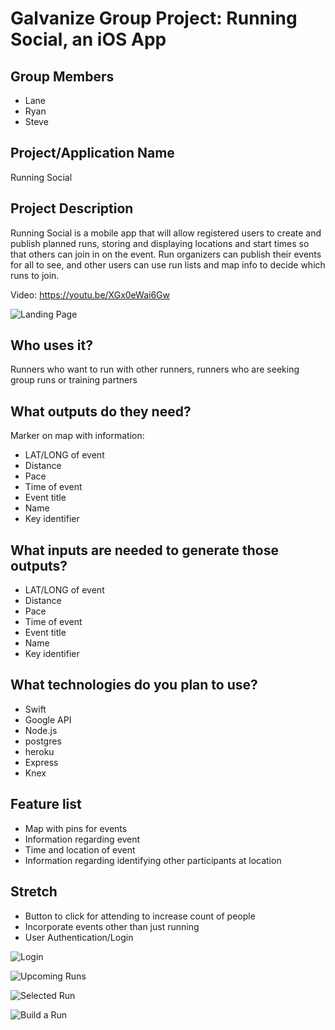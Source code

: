 # Galvanize Group Project: Running Social, an iOS App

## Group Members
* Lane
* Ryan
* Steve

## Project/Application Name
  Running Social

## Project Description
  Running Social is a mobile app that will allow registered users to create and publish planned runs, storing and displaying locations and start times so that others can join in on the event. Run organizers can publish their events for all to see, and other users can use run lists and map info to decide which runs to join.

  Video: https://youtu.be/XGx0eWai6Gw

  ![Landing Page](https://cloud.githubusercontent.com/assets/20194482/26029386/f9d5f966-37f0-11e7-988b-70eb3f0defbc.jpg)


## Who uses it?
  Runners who want to run with other runners, runners who are seeking group runs or training partners

## What outputs do they need?
Marker on map with information:
* LAT/LONG of event
* Distance
* Pace
* Time of event
* Event title
* Name
* Key identifier

## What inputs are needed to generate those outputs?
* LAT/LONG of event
* Distance
* Pace
* Time of event
* Event title
* Name
* Key identifier

## What technologies do you plan to use?
* Swift
* Google API
* Node.js
* postgres
* heroku
* Express
* Knex

## Feature list
* Map with pins for events
* Information regarding event
* Time and location of event
* Information regarding identifying other participants at location

## Stretch
* Button to click for attending to increase count of people
* Incorporate events other than just running
* User Authentication/Login

![Login](https://cloud.githubusercontent.com/assets/20194482/26029387/f9d6ddd6-37f0-11e7-9459-2806fcd7b8e7.jpg)

![Upcoming Runs](https://cloud.githubusercontent.com/assets/20194482/26029388/f9db7e90-37f0-11e7-9543-709461ba2fea.jpg)

![Selected Run](https://cloud.githubusercontent.com/assets/20194482/26029390/f9df5236-37f0-11e7-953b-7c168fef74a2.jpg)

![Build a Run](https://cloud.githubusercontent.com/assets/20194482/26029391/f9e1e9c4-37f0-11e7-85f0-248fd4670ceb.jpg)
